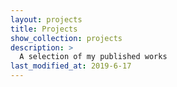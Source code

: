 ```yaml
---
layout: projects
title: Projects
show_collection: projects
description: >
  A selection of my published works
last_modified_at: 2019-6-17
---
```

